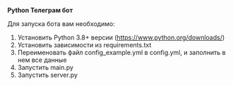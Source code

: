 **Python Телеграм бот**

Для запуска бота вам необходимо:

1. Установить Python 3.8+ версии (https://www.python.org/downloads/)
2. Установить зависимости из requirements.txt
3. Переименовать файл config_example.yml в config.yml, и заполнить в нем все данные
4. Запустить main.py
5. Запустить server.py
